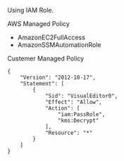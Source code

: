 Using IAM Role.

AWS Managed Policy
- AmazonEC2FullAccess
- AmazonSSMAutomationRole

Custemer Managed Policy

``` 
{
    "Version": "2012-10-17",
    "Statement": [
        {
            "Sid": "VisualEditor0",
            "Effect": "Allow",
            "Action": [
                "iam:PassRole",
                "kms:Decrypt"
            ],
            "Resource": "*"
        }
    ]
}
``` 
